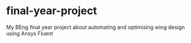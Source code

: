 # final-year-project
My BEng final year project about automating and optimising wing design using Ansys Fluent
